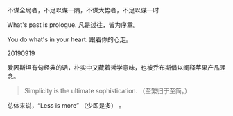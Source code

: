 不谋全局者，不足以谋一隅，不谋大势者，不足以谋一时



What's past is prologue.
凡是过往，皆为序章。





You do what's in your heart.
跟着你的心走。

20190919

爱因斯坦有句经典的话，朴实中又藏着哲学意味，也被乔布斯借以阐释苹果产品理念。

> Simplicity is the ultimate sophistication. （至繁归于至简。）

总体来说，“Less is more” （少即是多） 。